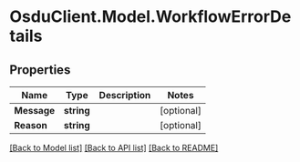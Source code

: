 # OsduClient.Model.WorkflowErrorDetails
## Properties

Name | Type | Description | Notes
------------ | ------------- | ------------- | -------------
**Message** | **string** |  | [optional] 
**Reason** | **string** |  | [optional] 

[[Back to Model list]](../README.md#documentation-for-models) [[Back to API list]](../README.md#documentation-for-api-endpoints) [[Back to README]](../README.md)

